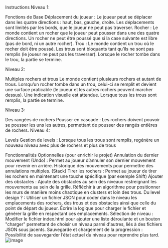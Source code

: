 Instructions
Niveau 1: 

Fonctions de Base
Déplacement du joueur :
Le joueur peut se déplacer dans les quatre directions : haut, bas, gauche, droite.
Les déplacements sont limités par les bords, que le joueur ne peut pas traverser.
Rocher :
Le monde contient un rocher que le joueur peut pousser dans une des quatre directions.
Un rocher ne peut être poussé que si la case suivante est libre (pas de bord, ni un autre rocher).
Trou :
Le monde contient un trou où le rocher doit être poussé.
Les trous sont bloquants tant qu’ils ne sont pas remplis (le joueur ne peut pas les traverser).
Lorsque le rocher tombe dans le trou, la partie se termine.

Niveau 2: 

Multiples rochers et trous
Le monde contient plusieurs rochers et autant de trous.
Lorsqu’un rocher tombe dans un trou, celui-ci se remplit et devient une surface praticable (le joueur et les autres rochers peuvent marcher dessus). Une indication visuelle est attendue.
Lorsque tous les trous sont remplis, la partie se termine.

Niveau 3: 

Des rangées de rochers
Pousser en cascade :
Les rochers doivent pouvoir se pousser les uns les autres, permettant de pousser des rangés entières de rochers.
Niveau 4: 

Levels
Gestion de levels :
Lorsque tous les trous sont remplis, regénère un nouveau niveau avec plus de rochers et plus de trous
 

 

Fonctionnalités Optionnelles (pour enrichir le projet)
Annulation du dernier mouvement (Undo) :
Permet au joueur d’annuler son dernier mouvement pour revenir en arrière.
Historique des mouvements pour permettre des annulations multiples. (Stack)
Tirer les rochers :
Permet au joueur de tirer les rochers en maintenant une touche spécifique (par exemple Shift)
Ajouter des obstacles :
Ajoute des obstacles au sein des niveaux restreignant les mouvements au sein de la grille.
Réfléchir à un algorithme pour positionner les murs de manière moins chaotique en clusters et loin des trous.
Du level design ? :
Utiliser un fichier JSON pour coder dans le niveau les emplacements des rochers, des trous et des obstacles ainsi que celle du point de départ du joueur.
Écrire la logique pour charger le fichier et générer la grille en respectant ces emplacements.
Sélection de niveau :
Modifier le fichier index.html pour ajouter une liste déroulante et un bouton "charger" permettant de choisir un niveau parmi d'autres, liés à des fichiers JSON sous jacents. 
Sauvegarde et chargement de la progression :
Possibilité de sauvegarder l’état actuel du niveau pour reprendre plus tard.
![image](https://github.com/user-attachments/assets/9bb7c515-e55a-4f87-a16a-5db946a97b49)
